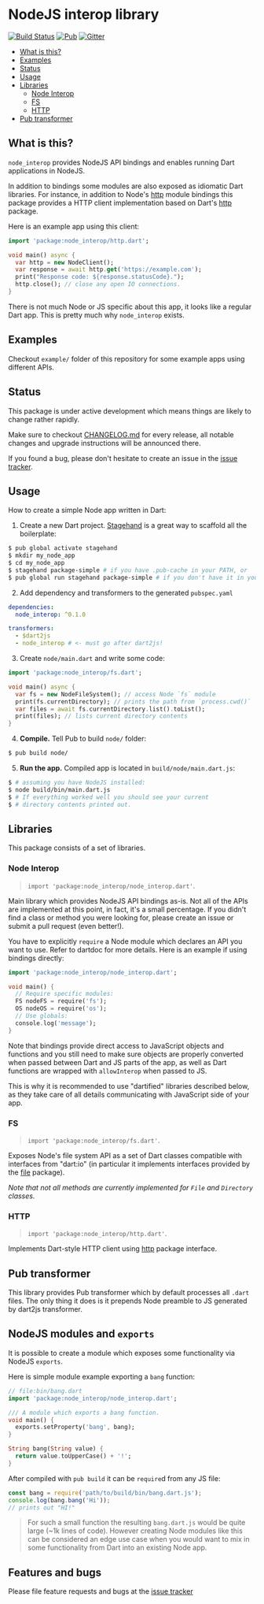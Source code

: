# NodeJS interop library

[![Build Status](https://img.shields.io/travis-ci/pulyaevskiy/node-interop.svg?branch=master&style=flat-square)](https://travis-ci.org/pulyaevskiy/node-interop) [![Pub](https://img.shields.io/pub/v/node_interop.svg?style=flat-square)](https://pub.dartlang.org/packages/node_interop) [![Gitter](https://img.shields.io/badge/chat-on%20gitter-c73061.svg?style=flat-square)](https://gitter.im/pulyaevskiy/node-interop)

* [What is this?](#what-is-this?)
* [Examples](#examples)
* [Status](#status)
* [Usage](#usage)
* [Libraries](#libraries)
  * [Node Interop](#node-interop)
  * [FS](#fs)
  * [HTTP](#http)
* [Pub transformer](#pub-transformer)

## What is this?

`node_interop` provides NodeJS API bindings and enables running Dart
applications in NodeJS.

In addition to bindings some modules are also exposed as idiomatic Dart
libraries. For instance, in addition to Node's [http](https://nodejs.org/api/http.html)
module bindings this package provides a HTTP client implementation
based on Dart's [http](https://pub.dartlang.org/packages/http) package.

Here is an example app using this client:

```dart
import 'package:node_interop/http.dart';

void main() async {
  var http = new NodeClient();
  var response = await http.get('https://example.com');
  print("Response code: ${response.statusCode}.");
  http.close(); // close any open IO connections.
}
```

There is not much Node or JS specific about this app, it looks like a
regular Dart app. This is pretty much why `node_interop` exists.

## Examples

Checkout `example/` folder of this repository for some example
apps using different APIs.

## Status

This package is under active development which means things are likely to
change rather rapidly.

Make sure to checkout [CHANGELOG.md](CHANGELOG.md) for every release, all
notable changes and upgrade instructions will be announced there.

If you found a bug, please don't hesitate to create an issue in the
[issue tracker](http://github.com/pulyaevskiy/node-interop/issues/new).

## Usage

How to create a simple Node app written in Dart:

1. Create a new Dart project. [Stagehand](http://stagehand.pub) is a great way
  to scaffold all the boilerplate:
  ```bash
  $ pub global activate stagehand
  $ mkdir my_node_app
  $ cd my_node_app
  $ stagehand package-simple # if you have .pub-cache in your PATH, or
  $ pub global run stagehand package-simple # if you don't have it in your PATH
  ```
2. Add dependency and transformers to the generated `pubspec.yaml`
  ```yaml
  dependencies:
    node_interop: ^0.1.0

  transformers:
    - $dart2js
    - node_interop # <- must go after dart2js!
  ```
3. Create `node/main.dart` and write some code:
  ```dart
  import 'package:node_interop/fs.dart';

  void main() async {
    var fs = new NodeFileSystem(); // access Node `fs` module
    print(fs.currentDirectory); // prints the path from `process.cwd()`
    var files = await fs.currentDirectory.list().toList();
    print(files); // lists current directory contents
  }
  ```
4. **Compile.**
  Tell Pub to build `node/` folder:
  ```bash
  $ pub build node/
  ```
5. **Run the app.** Compiled app is located in `build/node/main.dart.js`:
  ```bash
  $ # assuming you have NodeJS installed:
  $ node build/bin/main.dart.js
  $ # If everything worked well you should see your current
  $ # directory contents printed out.
  ```

## Libraries

This package consists of a set of libraries.

### Node Interop

> `import 'package:node_interop/node_interop.dart'`.

Main library which provides NodeJS API bindings as-is. Not all of the APIs are
implemented at this point, in fact, it's a small percentage. If you didn't find
a class or method you were looking for, please create an issue or submit a
pull request (even better!).

You have to explicitly `require` a Node module which declares an API you want
to use. Refer to dartdoc for more details. Here is an example if using
bindings directly:

```dart
import 'package:node_interop/node_interop.dart';

void main() {
  // Require specific modules:
  FS nodeFS = require('fs');
  OS nodeOS = require('os');
  // Use globals:
  console.log('message');
}
```

Note that bindings provide direct access to JavaScript objects and functions and
you still need to make sure objects are properly converted when passed
between Dart and JS parts of the app, as well as Dart functions are wrapped with
`allowInterop` when passed to JS.

This is why it is recommended to use "dartified" libraries described below, as
they take care of all details communicating with JavaScript side of your app.

### FS

> `import 'package:node_interop/fs.dart'`.

Exposes Node's file system API as a set of Dart classes compatible with
interfaces from "dart:io" (in particular it implements interfaces provided by
the [file](https://pub.dartlang.org/packages/file) package).

_Note that not all methods are currently implemented for `File` and `Directory`
classes._

### HTTP

> `import 'package:node_interop/http.dart'`.

Implements Dart-style HTTP client using [http](https://pub.dartlang.org/packages/file)
package interface.

## Pub transformer

This library provides Pub transformer which by default processes all `.dart`
files. The only thing it does is it prepends Node preamble to JS generated by
dart2js transformer.

## NodeJS modules and `exports`

It is possible to create a module which exposes some functionality via NodeJS
`exports`.

Here is simple module example exporting a `bang` function:

```dart
// file:bin/bang.dart
import 'package:node_interop/node_interop.dart';

/// A module which exports a bang function.
void main() {
  exports.setProperty('bang', bang);
}

String bang(String value) {
  return value.toUpperCase() + '!';
}
```

After compiled with `pub build` it can be `require`d from any JS file:

```js
const bang = require('path/to/build/bin/bang.dart.js');
console.log(bang.bang('Hi'));
// prints out "HI!"
```

> For such a small function the resulting `bang.dart.js` would be quite
> large (~1k lines of code). However creating Node modules like this can
> be considered an edge use case when you would want to mix in some
> functionality from Dart into an existing Node app.

## Features and bugs

Please file feature requests and bugs at the
[issue tracker](http://github.com/pulyaevskiy/node-interop/issues/new)
